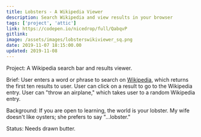 ```yaml
---
title: Lobsters - A Wikipedia Viewer
description: Search Wikipedia and view results in your browser
tags: ['project', 'attic']
link: https://codepen.io/nicedrop/full/QabqvP
gitlink:
image: /assets/images/lobsterswikiviewer_sq.png
date: 2019-11-07 18:15:00.00
updated: 2019-11-08
---
```


Project: A Wikipedia search bar and results viewer.

Brief: User enters a word or phrase to search on [Wikipedia](https://en.wikipedia.org/wiki/Main_Page 'The Free Encyclopedia'), which returns the first ten results to user. User can click on a result to go to the Wikipedia entry. User can "throw an airplane," which takes user to a random Wikipedia entry.

Background: If you are open to learning, the world is your lobster. My wife doesn't like oysters; she prefers to say "...lobster."

Status: Needs drawn butter.
